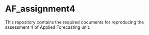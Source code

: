 # AF_assignment4
This repository contains the required documents for reproducing the assessment 4 of Applied Forecasting unit.
